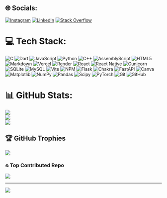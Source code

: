 <!-- ## Hi there 👋 -->

<!--
**PranavKrishnaS/PranavKrishnaS** is a ✨ _special_ ✨ repository because its `README.md` (this file) appears on your GitHub profile.

Here are some ideas to get you started:

- 🔭 I’m currently working on ...
- 🌱 I’m currently learning ...
- 👯 I’m looking to collaborate on ...
- 🤔 I’m looking for help with ...
- 💬 Ask me about ...
- 📫 How to reach me: ...
- 😄 Pronouns: ...
- ⚡ Fun fact: ...
-->

## 🌐 Socials:
[![Instagram](https://img.shields.io/badge/Instagram-%23E4405F.svg?logo=Instagram&logoColor=white)](https://instagram.com/onlythejust) [![LinkedIn](https://img.shields.io/badge/LinkedIn-%230077B5.svg?logo=linkedin&logoColor=white)](https://linkedin.com/in/pranavkrishnas) [![Stack Overflow](https://img.shields.io/badge/-Stackoverflow-FE7A16?logo=stack-overflow&logoColor=white)](https://stackoverflow.com/users/11787097) 

# 💻 Tech Stack:
![C](https://img.shields.io/badge/c-%2300599C.svg?style=plastic&logo=c&logoColor=white) ![Dart](https://img.shields.io/badge/dart-%230175C2.svg?style=plastic&logo=dart&logoColor=white) ![JavaScript](https://img.shields.io/badge/javascript-%23323330.svg?style=plastic&logo=javascript&logoColor=%23F7DF1E) ![Python](https://img.shields.io/badge/python-3670A0?style=plastic&logo=python&logoColor=ffdd54) ![C++](https://img.shields.io/badge/c++-%2300599C.svg?style=plastic&logo=c%2B%2B&logoColor=white) ![AssemblyScript](https://img.shields.io/badge/assembly%20script-%23000000.svg?style=plastic&logo=assemblyscript&logoColor=white) ![HTML5](https://img.shields.io/badge/html5-%23E34F26.svg?style=plastic&logo=html5&logoColor=white) ![Markdown](https://img.shields.io/badge/markdown-%23000000.svg?style=plastic&logo=markdown&logoColor=white) ![Vercel](https://img.shields.io/badge/vercel-%23000000.svg?style=plastic&logo=vercel&logoColor=white) ![Render](https://img.shields.io/badge/Render-%46E3B7.svg?style=plastic&logo=render&logoColor=white) ![React](https://img.shields.io/badge/react-%2320232a.svg?style=plastic&logo=react&logoColor=%2361DAFB) ![React Native](https://img.shields.io/badge/react_native-%2320232a.svg?style=plastic&logo=react&logoColor=%2361DAFB) ![Gunicorn](https://img.shields.io/badge/gunicorn-%298729.svg?style=plastic&logo=gunicorn&logoColor=white) ![SQLite](https://img.shields.io/badge/sqlite-%2307405e.svg?style=plastic&logo=sqlite&logoColor=white) ![MySQL](https://img.shields.io/badge/mysql-4479A1.svg?style=plastic&logo=mysql&logoColor=white) ![Vite](https://img.shields.io/badge/vite-%23646CFF.svg?style=plastic&logo=vite&logoColor=white) ![NPM](https://img.shields.io/badge/NPM-%23CB3837.svg?style=plastic&logo=npm&logoColor=white) ![Flask](https://img.shields.io/badge/flask-%23000.svg?style=plastic&logo=flask&logoColor=white) ![Chakra](https://img.shields.io/badge/chakra-%234ED1C5.svg?style=plastic&logo=chakraui&logoColor=white) ![FastAPI](https://img.shields.io/badge/FastAPI-005571?style=plastic&logo=fastapi) ![Canva](https://img.shields.io/badge/Canva-%2300C4CC.svg?style=plastic&logo=Canva&logoColor=white) ![Matplotlib](https://img.shields.io/badge/Matplotlib-%23ffffff.svg?style=plastic&logo=Matplotlib&logoColor=black) ![NumPy](https://img.shields.io/badge/numpy-%23013243.svg?style=plastic&logo=numpy&logoColor=white) ![Pandas](https://img.shields.io/badge/pandas-%23150458.svg?style=plastic&logo=pandas&logoColor=white) ![Scipy](https://img.shields.io/badge/SciPy-%230C55A5.svg?style=plastic&logo=scipy&logoColor=%white) ![PyTorch](https://img.shields.io/badge/PyTorch-%23EE4C2C.svg?style=plastic&logo=PyTorch&logoColor=white) ![Git](https://img.shields.io/badge/git-%23F05033.svg?style=plastic&logo=git&logoColor=white) ![GitHub](https://img.shields.io/badge/github-%23121011.svg?style=plastic&logo=github&logoColor=white)
# 📊 GitHub Stats:
![](https://github-readme-stats.vercel.app/api?username=PranavKrishnaS&theme=dark&hide_border=false&include_all_commits=true&count_private=true)<br/>
![](https://nirzak-streak-stats.vercel.app/?user=PranavKrishnaS&theme=dark&hide_border=false)<br/>
![](https://github-readme-stats.vercel.app/api/top-langs/?username=PranavKrishnaS&theme=dark&hide_border=false&include_all_commits=true&count_private=true&layout=compact)

## 🏆 GitHub Trophies
![](https://github-profile-trophy.vercel.app/?username=PranavKrishnaS&theme=radical&no-frame=true&no-bg=false&margin-w=4)

### 🔝 Top Contributed Repo
![](https://github-contributor-stats.vercel.app/api?username=PranavKrishnaS&limit=5&theme=onedark&combine_all_yearly_contributions=true)

---
[![](https://visitcount.itsvg.in/api?id=PranavKrishnaS&icon=2&color=2)](https://visitcount.itsvg.in)

<!-- Proudly created with GPRM ( https://gprm.itsvg.in ) -->
